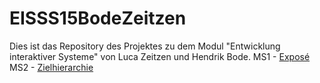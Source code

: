 # EISSS15BodeZeitzen

Dies ist das Repository des Projektes zu dem Modul "Entwicklung interaktiver Systeme" von Luca Zeitzen und Hendrik Bode.
MS1 - [Exposé](https://github.com/Honnigorega/EISSS15BodeZeitzen/blob/master/MS1/Expose_gemeinsames_Lernen.pdf)  
MS2 - [Zielhierarchie](https://github.com/Honnigorega/EISSS15BodeZeitzen/blob/master/MS2/Zielhierarchie.pdf)
